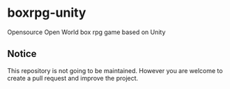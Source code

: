 # boxrpg-unity
Opensource Open World box rpg game based on Unity

## Notice
This repository is not going to be maintained. However you are welcome to create a pull request and improve the project.
